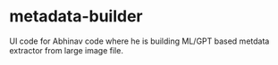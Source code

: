 # metadata-builder
UI code for Abhinav code where he is building ML/GPT based metdata extractor from large image file.
